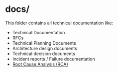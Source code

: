 # docs/
This folder contains all technical documentation like:
- Technical Documentation
- RFCs
- Technical Planning Documents
- Architecture design documents
- Technical decision documents
- Incident reports / Failure documentation
- [Root Cause Analysis (RCA)](./RCA/)
